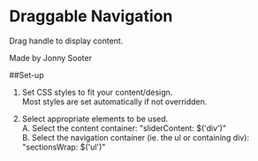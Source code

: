 Draggable Navigation
====================

Drag handle to display content.

Made by Jonny Sooter

##Set-up

1. Set CSS styles to fit your content/design.   
	Most styles are set automatically if not overridden.

2. Select appropriate elements to be used.   
	A. Select the content container: "sliderContent: $('div')"   
	B. Select the navigation container (ie. the ul or containing div): "sectionsWrap: $('ul')"